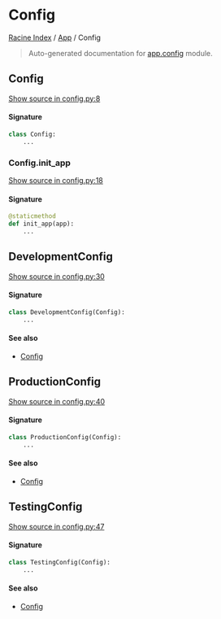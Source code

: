 # Config

[Racine Index](../README.md#racine-index) /
[App](./index.md#app) /
Config

> Auto-generated documentation for [app.config](https://github.com/hgrf/racine/blob/master/app/config.py) module.

## Config

[Show source in config.py:8](https://github.com/hgrf/racine/blob/master/app/config.py#L8)

#### Signature

```python
class Config:
    ...
```

### Config.init_app

[Show source in config.py:18](https://github.com/hgrf/racine/blob/master/app/config.py#L18)

#### Signature

```python
@staticmethod
def init_app(app):
    ...
```



## DevelopmentConfig

[Show source in config.py:30](https://github.com/hgrf/racine/blob/master/app/config.py#L30)

#### Signature

```python
class DevelopmentConfig(Config):
    ...
```

#### See also

- [Config](#config)



## ProductionConfig

[Show source in config.py:40](https://github.com/hgrf/racine/blob/master/app/config.py#L40)

#### Signature

```python
class ProductionConfig(Config):
    ...
```

#### See also

- [Config](#config)



## TestingConfig

[Show source in config.py:47](https://github.com/hgrf/racine/blob/master/app/config.py#L47)

#### Signature

```python
class TestingConfig(Config):
    ...
```

#### See also

- [Config](#config)
